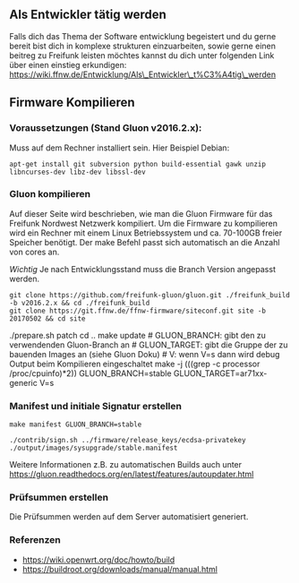 ## Als Entwickler tätig werden

Falls dich das Thema der Software entwicklung begeistert und du gerne bereit bist dich in komplexe strukturen einzuarbeiten, sowie gerne einen beitreg zu Freifunk leisten möchtes kannst du dich unter folgenden Link über einen einstieg erkundigen:
https://wiki.ffnw.de/Entwicklung/Als\_Entwickler\_t%C3%A4tig\_werden

## Firmware Kompilieren

### Voraussetzungen (Stand Gluon v2016.2.x):

Muss auf dem Rechner installiert sein. Hier Beispiel Debian:

    apt-get install git subversion python build-essential gawk unzip libncurses-dev libz-dev libssl-dev

### Gluon kompilieren

Auf dieser Seite wird beschrieben, wie man die Gluon Firmware für das Freifunk Nordwest Netzwerk kompiliert. Um die Firmware zu kompilieren wird ein Rechner mit einem Linux Betriebssystem und ca. 70-100GB freier Speicher benötigt. Der make Befehl passt sich automatisch an die Anzahl von cores an.

*Wichtig* Je nach Entwicklungsstand muss die Branch Version angepasst werden.

    git clone https://github.com/freifunk-gluon/gluon.git ./freifunk_build -b v2016.2.x && cd ./freifunk_build
    git clone https://git.ffnw.de/ffnw-firmware/siteconf.git site -b 20170502 && cd site
./prepare.sh patch
    cd ..
    make update
    # GLUON_BRANCH: gibt den zu verwendenden Gluon-Branch an
    # GLUON_TARGET: gibt die Gruppe der zu bauenden Images an (siehe Gluon Doku)
    # V: wenn V=s dann wird debug Output beim Kompilieren eingeschaltet
    make -j $(($(grep -c processor /proc/cpuinfo)*2)) GLUON_BRANCH=stable GLUON_TARGET=ar71xx-generic V=s

### Manifest und initiale Signatur erstellen

    make manifest GLUON_BRANCH=stable

    ./contrib/sign.sh ../firmware/release_keys/ecdsa-privatekey ./output/images/sysupgrade/stable.manifest

Weitere Informationen z.B. zu automatischen Builds auch unter https://gluon.readthedocs.org/en/latest/features/autoupdater.html

### Prüfsummen erstellen

Die Prüfsummen werden auf dem Server automatisiert generiert.

### Referenzen

* https://wiki.openwrt.org/doc/howto/build
* https://buildroot.org/downloads/manual/manual.html
